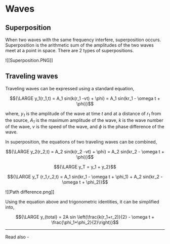# Waves

## Superposition



When two waves with the same frequency interfere, superposition occurs. Superposition is the arithmetic sum of the amplitudes of the two waves meet at a point in space. There are 2 types of superpositions.

![[Superposition.PNG]]

## Traveling waves

Traveling waves can be expressed using a standard equation,

$${\LARGE y_1(r_1,t) = A_1 sin(k(r_1 -vt) + \phi) = A_1 sin(kr_1 - \omega t + \phi)}$$

where,
*${y_1}$* is the amplitude of the wave at time *t* and at a distance of *${r_1}$* from the source,
*${A_1}$* is the maximum amplitude of the wave,
*k* is the wave number of the wave,
*v* is the speed of the wave, and
*${\phi}$* is the phase difference of the wave.

In superposition, the equations of two traveling waves can be combined,

$${\LARGE y_2(r_2,t) = A_2 sin(k(r_2 -vt) + \phi) = A_2 sin(kr_2 - \omega t + \phi)}$$

$${\LARGE y_T = y_1 + y_2}$$ 

$${\LARGE y_T (r_1,r_2,t) = A_1 sin(kr_1 - \omega t + \phi_1) + A_2 sin(kr_2 - \omega t + \phi_2)}$$


![[Path difference.png]]

Using the equation above and trigonometric identities, it can be simplified into,

$${\LARGE y_{total} = 2A sin \left(\frac{k(r_1+r_2)}{2} - \omega t + \frac{\phi_1+\phi_2}{2}\right)}$$


---
Read also - 

